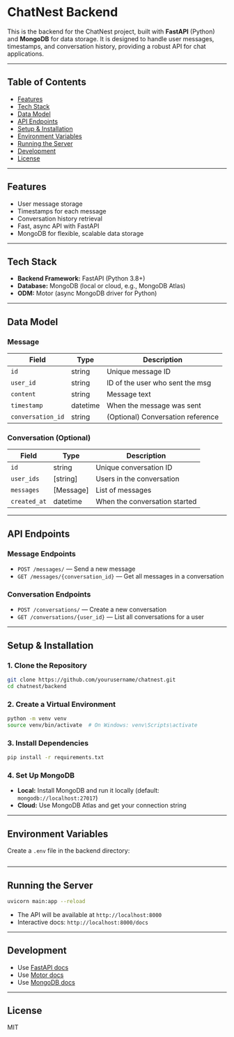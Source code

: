 # ChatNest Backend

This is the backend for the ChatNest project, built with **FastAPI** (Python) and **MongoDB** for data storage. It is designed to handle user messages, timestamps, and conversation history, providing a robust API for chat applications.

---

## Table of Contents
- [Features](#features)
- [Tech Stack](#tech-stack)
- [Data Model](#data-model)
- [API Endpoints](#api-endpoints)
- [Setup & Installation](#setup--installation)
- [Environment Variables](#environment-variables)
- [Running the Server](#running-the-server)
- [Development](#development)
- [License](#license)

---

## Features
- User message storage
- Timestamps for each message
- Conversation history retrieval
- Fast, async API with FastAPI
- MongoDB for flexible, scalable data storage

---

## Tech Stack
- **Backend Framework:** FastAPI (Python 3.8+)
- **Database:** MongoDB (local or cloud, e.g., MongoDB Atlas)
- **ODM:** Motor (async MongoDB driver for Python)

---

## Data Model

### Message
| Field           | Type      | Description                       |
|-----------------|-----------|-----------------------------------|
| `id`            | string    | Unique message ID                 |
| `user_id`       | string    | ID of the user who sent the msg   |
| `content`       | string    | Message text                      |
| `timestamp`     | datetime  | When the message was sent         |
| `conversation_id`| string   | (Optional) Conversation reference |

### Conversation (Optional)
| Field           | Type      | Description                       |
|-----------------|-----------|-----------------------------------|
| `id`            | string    | Unique conversation ID            |
| `user_ids`      | [string]  | Users in the conversation         |
| `messages`      | [Message] | List of messages                  |
| `created_at`    | datetime  | When the conversation started     |

---

## API Endpoints

### Message Endpoints
- `POST /messages/` — Send a new message
- `GET /messages/{conversation_id}` — Get all messages in a conversation

### Conversation Endpoints
- `POST /conversations/` — Create a new conversation
- `GET /conversations/{user_id}` — List all conversations for a user

---

## Setup & Installation

### 1. Clone the Repository
```bash
git clone https://github.com/yourusername/chatnest.git
cd chatnest/backend
```

### 2. Create a Virtual Environment
```bash
python -m venv venv
source venv/bin/activate  # On Windows: venv\Scripts\activate
```

### 3. Install Dependencies
```bash
pip install -r requirements.txt
```

### 4. Set Up MongoDB
- **Local:** Install MongoDB and run it locally (default: `mongodb://localhost:27017`)
- **Cloud:** Use MongoDB Atlas and get your connection string

---

## Environment Variables
Create a `.env` file in the backend directory:
```
```

---

## Running the Server
```bash
uvicorn main:app --reload
```
- The API will be available at `http://localhost:8000`
- Interactive docs: `http://localhost:8000/docs`

---

## Development
- Use [FastAPI docs](https://fastapi.tiangolo.com/)
- Use [Motor docs](https://motor.readthedocs.io/en/stable/)
- Use [MongoDB docs](https://docs.mongodb.com/)

---

## License
MIT 
